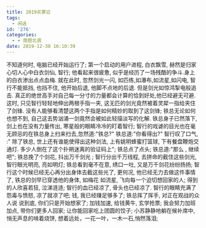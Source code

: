 ```yaml
---
title: 2019买票记
tags:
  - 闲话
id: '276'
categories:
  - - 南腔北调
date: 2019-12-30 16:10:39
---
```


  
  
不知道何时, 电脑已经开始运行了; 第一个启动的用户进程, 白衣飘雪, 赫然是归家心切人心中白衣剑仙, 智行; 他看起来很疲惫, 似乎是经历了一场残酷的争斗.身上的白衣渗出点点血梅. 就在此时, 忽然剑光一闪, 如匹练,如瀑布,如流星,如闪电, 智行不能抵挡, 也挡不住, 他开始后退, 他脚不点地的后退. 但是剑光如惊鸿掣电般追击. 真正的绝世高手对自己每一分寸的力量都会计算的恰到好处,他已经避无可避. 这时, 只见智行轻轻地伸出两根手指一夹, 这无匹的剑光竟然被着灵犀一指给夹住了剑锋. 没有人能够看清楚这两个手指是如何精妙的取到了这剑锋; 铁总无论如何也想不到, 自己这去势汹涌一剑竟然会被如此轻描淡写的化解. 铁总身子已然落下, 剑上也在没有力量传出, 寒星般的眼睛冷冷的盯着智行; 智行的戏谑的目光也在毫无顾忌的在铁总身上扫来扫去,忽然道:"铁总?" 铁总道:"你看得出?" 智行叹了口气, :" 除了铁总, 世上还有谁能使得出这种剑法, 上有姚明蜂蜜打篮球, 下有餐盘鞭炮交通灯. 多少人倒在了这个扑朔迷离的验证码上"; 铁总点了点头; 铁总道:"那么 , 继续吧"; 铁总挽了个剑花, 抖出万千剑光 ; 智行分出千万线程, 去拼命的截住这些剑光, 智行眼光明亮, 亮如明灯; 铁总看到毫不在意, 绣口一吐, 又是万千剑花纷纷扬扬; 智行这个时候已经无心再分出身体去截这些光了, 更何况, 他已经无力去做这件事情了, 铁总的剑早已穿透他的身体, 如梅花 如流星, 飞向每一个迫切想回家的人; 得到的人欣喜若狂, 泣涕涟涟; 智行的血已经凉了, 骨头也已经凉了. 智行的眼睛充满了怨毒与愤怒, 凉了就凉了吧; 钱, 我已经赚足够多了; 铁总挥了挥手, 对正在观战的众人说 说到底, 你们只是开始想家了; 加钱加速, 给钱黄牛, 玄学抢票; 我会努力加班加点, 带你们更多人回家; 让你能回家吃上团圆的饺子; 小苏静静地躺在候补席中, 悄无声息的啃着烧饼, 想着远处，一花一叶，一木一石,悄然落泪;
